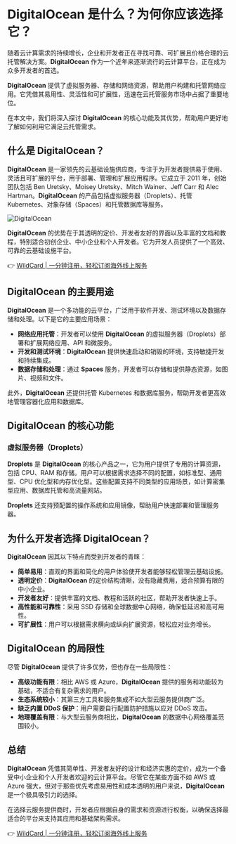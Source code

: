 # DigitalOcean 是什么？为何你应该选择它？

随着云计算需求的持续增长，企业和开发者正在寻找可靠、可扩展且价格合理的云托管解决方案。**DigitalOcean** 作为一个近年来逐渐流行的云计算平台，正在成为众多开发者的首选。

**DigitalOcean** 提供了虚拟服务器、存储和网络资源，帮助用户构建和托管网络应用。它凭借其易用性、灵活性和可扩展性，迅速在云托管服务市场中占据了重要地位。

在本文中，我们将深入探讨 **DigitalOcean** 的核心功能及其优势，帮助用户更好地了解如何利用它满足云托管需求。

## 什么是 DigitalOcean？

**DigitalOcean** 是一家领先的云基础设施供应商，专注于为开发者提供易于使用、灵活且可扩展的平台，用于部署、管理和扩展应用程序。它成立于 2011 年，创始团队包括 Ben Uretsky、Moisey Uretsky、Mitch Wainer、Jeff Carr 和 Alec Hartman。**DigitalOcean** 的产品包括虚拟服务器（Droplets）、托管 Kubernetes、对象存储（Spaces）和托管数据库等服务。

![DigitalOcean](https://appmaster.io/cdn-cgi/image/width=320,quality=83,format=auto/api/_files/dfQv8LouxmFxUqmbaN3CAD/download)

**DigitalOcean** 的优势在于其透明的定价、开发者友好的界面以及丰富的文档和教程，特别适合初创企业、中小企业和个人开发者。它为开发人员提供了一个高效、可靠的云基础设施平台。

👉 [WildCard | 一分钟注册，轻松订阅海外线上服务](https://bbtdd.com/WildCard)

## DigitalOcean 的主要用途

**DigitalOcean** 是一个多功能的云平台，广泛用于软件开发、测试环境以及数据存储和处理。以下是它的主要应用场景：

- **网络应用托管**：开发者可以使用 **DigitalOcean** 的虚拟服务器（Droplets）部署和扩展网络应用、API 和微服务。
- **开发和测试环境**：**DigitalOcean** 提供快速启动和销毁的环境，支持敏捷开发和持续集成。
- **数据存储和处理**：通过 **Spaces** 服务，开发者可以存储和提供静态资源，如图片、视频和文件。

此外，**DigitalOcean** 还提供托管 Kubernetes 和数据库服务，帮助开发者更高效地管理容器化应用和数据库。

## DigitalOcean 的核心功能

### 虚拟服务器（Droplets）

**Droplets** 是 **DigitalOcean** 的核心产品之一，它为用户提供了专用的计算资源，包括 CPU、RAM 和存储。用户可以根据需求选择不同的配置，如标准型、通用型、CPU 优化型和内存优化型。这些配置支持不同类型的应用场景，如计算密集型应用、数据库托管和高流量网站。

**Droplets** 还支持预配置的操作系统和应用镜像，帮助用户快速部署和管理服务器。

## 为什么开发者选择 DigitalOcean？

**DigitalOcean** 因其以下特点而受到开发者的青睐：

- **简单易用**：直观的界面和简化的用户体验使开发者能够轻松管理云基础设施。
- **透明定价**：**DigitalOcean** 的定价结构清晰，没有隐藏费用，适合预算有限的中小企业。
- **开发者友好**：提供丰富的文档、教程和活跃的社区，帮助开发者快速上手。
- **高性能和可靠性**：采用 SSD 存储和全球数据中心网络，确保低延迟和高可用性。
- **可扩展性**：用户可以根据需求横向或纵向扩展资源，轻松应对业务增长。

## DigitalOcean 的局限性

尽管 **DigitalOcean** 提供了许多优势，但也存在一些局限性：

- **高级功能有限**：相比 AWS 或 Azure，**DigitalOcean** 提供的服务和功能较为基础，不适合有复杂需求的用户。
- **生态系统较小**：其第三方工具和服务集成不如大型云服务提供商广泛。
- **缺乏内置 DDoS 保护**：用户需要自行配置防护措施以应对 DDoS 攻击。
- **地理覆盖有限**：与大型云服务商相比，**DigitalOcean** 的数据中心网络覆盖范围较小。

## 总结

**DigitalOcean** 凭借其简单性、开发者友好的设计和经济实惠的定价，成为一个备受中小企业和个人开发者欢迎的云计算平台。尽管它在某些方面不如 AWS 或 Azure 强大，但对于那些优先考虑易用性和成本透明的用户来说，**DigitalOcean** 是一个极具吸引力的选择。

在选择云服务提供商时，开发者应根据自身的需求和资源进行权衡，以确保选择最适合的平台来支持其应用和基础架构需求。

👉 [WildCard | 一分钟注册，轻松订阅海外线上服务](https://bbtdd.com/WildCard)